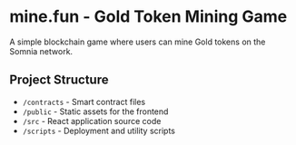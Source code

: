 # mine.fun - Gold Token Mining Game

A simple blockchain game where users can mine Gold tokens on the Somnia network.

## Project Structure

- `/contracts` - Smart contract files 
- `/public` - Static assets for the frontend
- `/src` - React application source code
- `/scripts` - Deployment and utility scripts
